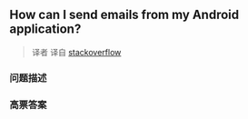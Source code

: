 ## How can I send emails from my Android application?

> 译者 译自 [stackoverflow](http://stackoverflow.com/questions/2197741/how-can-i-send-emails-from-my-android-application) 

### 问题描述 

### 高票答案 


